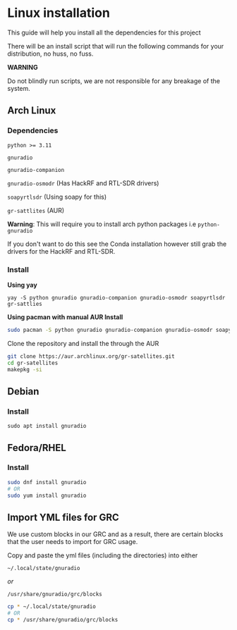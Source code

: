 # Linux installation
This guide will help you install all the dependencies for this project

There will be an install script that will run the following commands for your distribution, no huss, no fuss.

**WARNING**

Do not blindly run scripts, we are not responsible for any breakage of the system.

## Arch Linux
### Dependencies 
`python >= 3.11`

`gnuradio`

`gnuradio-companion`

`gnuradio-osmodr` (Has HackRF and RTL-SDR drivers)

`soapyrtlsdr` (Using soapy for this)

`gr-sattlites` (AUR)

**Warning**:
This will require you to install arch python packages i.e `python-gnuradio`

If you don't want to do this see the Conda installation however still grab the drivers for the HackRF and RTL-SDR.

### Install

**Using yay**

`yay -S python gnuradio gnuradio-companion gnuradio-osmodr soapyrtlsdr gr-sattlies`

**Using pacman with manual AUR Install**

```bash
sudo pacman -S python gnuradio gnuradio-companion gnuradio-osmodr soapyrtlsdr
```
Clone the repository and install the through the AUR
```bash
git clone https://aur.archlinux.org/gr-satellites.git
cd gr-satellites
makepkg -si
```


## Debian

### Install
`sudo apt install gnuradio`

## Fedora/RHEL

### Install
```bash
sudo dnf install gnuradio
# OR
sudo yum install gnuradio
```

## Import YML files for GRC

We use custom blocks in our GRC and as a result, there are certain blocks that the user needs to import for GRC usage.

Copy and paste the yml files (including the directories) into either 

`~/.local/state/gnuradio`

*or*
	
`/usr/share/gnuradio/grc/blocks`

```bash
cp * ~/.local/state/gnuradio
# OR
cp * /usr/share/gnuradio/grc/blocks
```





